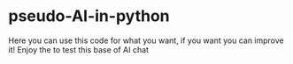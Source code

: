 # pseudo-AI-in-python
Here you can use this code for what you want, if you want you can improve it! Enjoy the to test this base of AI chat

